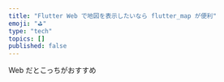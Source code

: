 ```yaml
---
title: "Flutter Web で地図を表示したいなら flutter_map が便利"
emoji: "⛳"
type: "tech"
topics: []
published: false
---
```


Web だとこっちがおすすめ